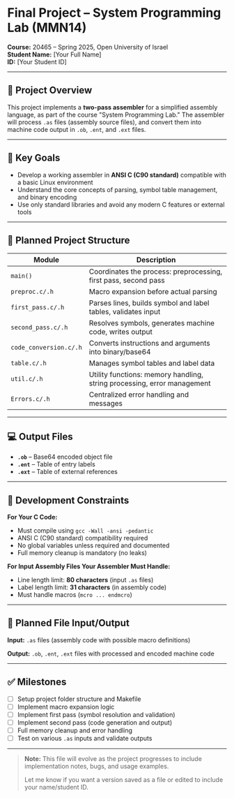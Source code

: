 # Final Project – System Programming Lab (MMN14)

**Course:** 20465 – Spring 2025, Open University of Israel  
**Student Name:** [Your Full Name]  
**ID:** [Your Student ID]

---

## 🔧 Project Overview

This project implements a **two-pass assembler** for a simplified assembly language, as part of the course "System Programming Lab." The assembler will process `.as` files (assembly source files), and convert them into machine code output in `.ob`, `.ent`, and `.ext` files.

---

## 📌 Key Goals

- Develop a working assembler in **ANSI C (C90 standard)** compatible with a basic Linux environment
- Understand the core concepts of parsing, symbol table management, and binary encoding
- Use only standard libraries and avoid any modern C features or external tools

---

## 🧠 Planned Project Structure

| Module | Description |
|--------|-------------|
| `main()` | Coordinates the process: preprocessing, first pass, second pass |
| `preproc.c/.h` | Macro expansion before actual parsing |
| `first_pass.c/.h` | Parses lines, builds symbol and label tables, validates input |
| `second_pass.c/.h` | Resolves symbols, generates machine code, writes output |
| `code_conversion.c/.h` | Converts instructions and arguments into binary/base64 |
| `table.c/.h` | Manages symbol tables and label data |
| `util.c/.h` | Utility functions: memory handling, string processing, error management |
| `Errors.c/.h` | Centralized error handling and messages |

---

## 💻 Output Files

- **`.ob`** – Base64 encoded object file
- **`.ent`** – Table of entry labels  
- **`.ext`** – Table of external references

---

## 📎 Development Constraints

**For Your C Code:**
- Must compile using `gcc -Wall -ansi -pedantic`
- ANSI C (C90 standard) compatibility required
- No global variables unless required and documented
- Full memory cleanup is mandatory (no leaks)

**For Input Assembly Files Your Assembler Must Handle:**
- Line length limit: **80 characters** (input `.as` files)
- Label length limit: **31 characters** (in assembly code)
- Must handle macros (`mcro ... endmcro`)

---

## 📁 Planned File Input/Output

**Input:** `.as` files (assembly code with possible macro definitions)

**Output:** `.ob`, `.ent`, `.ext` files with processed and encoded machine code

---

## ✅ Milestones

- [ ] Setup project folder structure and Makefile
- [ ] Implement macro expansion logic
- [ ] Implement first pass (symbol resolution and validation)
- [ ] Implement second pass (code generation and output)
- [ ] Full memory cleanup and error handling
- [ ] Test on various `.as` inputs and validate outputs

---

> **Note:** This file will evolve as the project progresses to include implementation notes, bugs, and usage examples.
> 
> Let me know if you want a version saved as a file or edited to include your name/student ID. 


